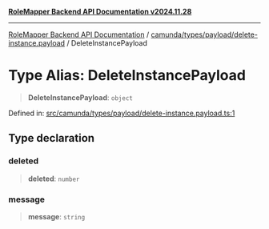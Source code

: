 [**RoleMapper Backend API Documentation v2024.11.28**](../../../../../README.md)

***

[RoleMapper Backend API Documentation](../../../../../modules.md) / [camunda/types/payload/delete-instance.payload](../README.md) / DeleteInstancePayload

# Type Alias: DeleteInstancePayload

> **DeleteInstancePayload**: `object`

Defined in: [src/camunda/types/payload/delete-instance.payload.ts:1](https://github.com/FlowCraft-AG/RoleMapper/blob/c56690d4fd1bda4e01111a8d104f8e1bd628a5f5/backend/src/camunda/types/payload/delete-instance.payload.ts#L1)

## Type declaration

### deleted

> **deleted**: `number`

### message

> **message**: `string`
